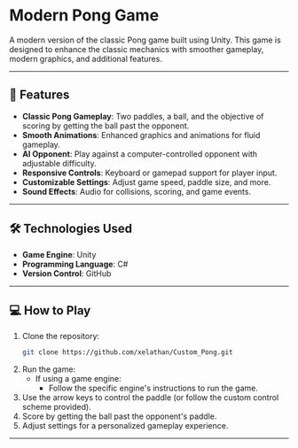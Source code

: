 # Modern Pong Game

A modern version of the classic Pong game built using Unity. This game is designed to enhance the classic mechanics with smoother gameplay, modern graphics, and additional features.

---

## 🚀 Features

- **Classic Pong Gameplay**: Two paddles, a ball, and the objective of scoring by getting the ball past the opponent.
- **Smooth Animations**: Enhanced graphics and animations for fluid gameplay.
- **AI Opponent**: Play against a computer-controlled opponent with adjustable difficulty.
- **Responsive Controls**: Keyboard or gamepad support for player input.
- **Customizable Settings**: Adjust game speed, paddle size, and more.
- **Sound Effects**: Audio for collisions, scoring, and game events.

---

## 🛠️ Technologies Used

- **Game Engine**: Unity
- **Programming Language**: C#
- **Version Control**: GitHub

---

## 💻 How to Play

1. Clone the repository:
    ```bash
    git clone https://github.com/xelathan/Custom_Pong.git
    ```
2. Run the game:
    - If using a game engine:
      - Follow the specific engine's instructions to run the game.
4. Use the arrow keys to control the paddle (or follow the custom control scheme provided).
5. Score by getting the ball past the opponent's paddle.
6. Adjust settings for a personalized gameplay experience.

---
